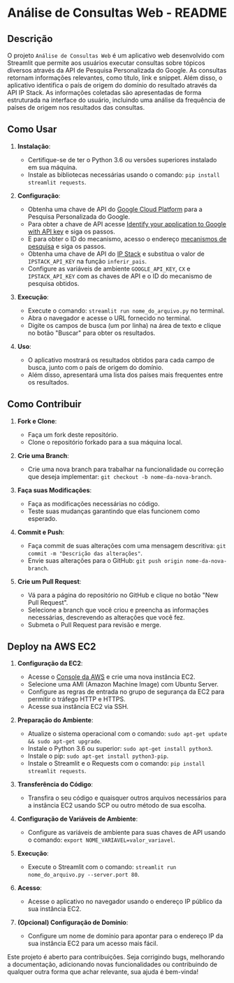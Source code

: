 # Análise de Consultas Web - README

## Descrição

O projeto `Análise de Consultas Web` é um aplicativo web desenvolvido com Streamlit que permite aos usuários executar consultas sobre tópicos diversos através da API de Pesquisa Personalizada do Google. As consultas retornam informações relevantes, como título, link e snippet. Além disso, o aplicativo identifica o país de origem do domínio do resultado através da API IP Stack. As informações coletadas são apresentadas de forma estruturada na interface do usuário, incluindo uma análise da frequência de países de origem nos resultados das consultas.

## Como Usar

1. **Instalação**:
    - Certifique-se de ter o Python 3.6 ou versões superiores instalado em sua máquina.
    - Instale as bibliotecas necessárias usando o comando: `pip install streamlit requests`.

2. **Configuração**:
    - Obtenha uma chave de API do [Google Cloud Platform](https://cloud.google.com/) para a Pesquisa Personalizada do Google.
    - Para obter a chave de API acesse [Identify your application to Google with API key](https://developers.google.com/custom-search/v1/introduction) e siga os passos.
    - E para obter o ID do mecanismo, acesso o endereço [mecanismos de pesquisa](https://cse.google.com/all) e siga os passos.
    - Obtenha uma chave de API do [IP Stack](https://ipstack.com/) e substitua o valor de `IPSTACK_API_KEY` na função `inferir_pais`.
    - Configure as variáveis de ambiente `GOOGLE_API_KEY`, `CX` e `IPSTACK_API_KEY` com as chaves de API e o ID do mecanismo de pesquisa obtidos.

3. **Execução**:
    - Execute o comando: `streamlit run nome_do_arquivo.py` no terminal.
    - Abra o navegador e acesse o URL fornecido no terminal.
    - Digite os campos de busca (um por linha) na área de texto e clique no botão "Buscar" para obter os resultados.

4. **Uso**:
    - O aplicativo mostrará os resultados obtidos para cada campo de busca, junto com o país de origem do domínio.
    - Além disso, apresentará uma lista dos países mais frequentes entre os resultados.

## Como Contribuir

1. **Fork e Clone**:
    - Faça um fork deste repositório.
    - Clone o repositório forkado para a sua máquina local.

2. **Crie uma Branch**:
    - Crie uma nova branch para trabalhar na funcionalidade ou correção que deseja implementar: `git checkout -b nome-da-nova-branch`.

3. **Faça suas Modificações**:
    - Faça as modificações necessárias no código.
    - Teste suas mudanças garantindo que elas funcionem como esperado.

4. **Commit e Push**:
    - Faça commit de suas alterações com uma mensagem descritiva: `git commit -m "Descrição das alterações"`.
    - Envie suas alterações para o GitHub: `git push origin nome-da-nova-branch`.

5. **Crie um Pull Request**:
    - Vá para a página do repositório no GitHub e clique no botão "New Pull Request".
    - Selecione a branch que você criou e preencha as informações necessárias, descrevendo as alterações que você fez.
    - Submeta o Pull Request para revisão e merge.

## Deploy na AWS EC2

1. **Configuração da EC2**:
    - Acesse o [Console da AWS](https://aws.amazon.com/console/) e crie uma nova instância EC2.
    - Selecione uma AMI (Amazon Machine Image) com Ubuntu Server.
    - Configure as regras de entrada no grupo de segurança da EC2 para permitir o tráfego HTTP e HTTPS.
    - Acesse sua instância EC2 via SSH.

2. **Preparação do Ambiente**:
    - Atualize o sistema operacional com o comando: `sudo apt-get update && sudo apt-get upgrade`.
    - Instale o Python 3.6 ou superior: `sudo apt-get install python3`.
    - Instale o pip: `sudo apt-get install python3-pip`.
    - Instale o Streamlit e o Requests com o comando: `pip install streamlit requests`.

3. **Transferência do Código**:
    - Transfira o seu código e quaisquer outros arquivos necessários para a instância EC2 usando SCP ou outro método de sua escolha.

4. **Configuração de Variáveis de Ambiente**:
    - Configure as variáveis de ambiente para suas chaves de API usando o comando: `export NOME_VARIAVEL=valor_variavel`. 

5. **Execução**:
    - Execute o Streamlit com o comando: `streamlit run nome_do_arquivo.py --server.port 80`.

6. **Acesso**:
    - Acesse o aplicativo no navegador usando o endereço IP público da sua instância EC2.

7. **(Opcional) Configuração de Domínio**:
    - Configure um nome de domínio para apontar para o endereço IP da sua instância EC2 para um acesso mais fácil.

Este projeto é aberto para contribuições. Seja corrigindo bugs, melhorando a documentação, adicionando novas funcionalidades ou contribuindo de qualquer outra forma que achar relevante, sua ajuda é bem-vinda!
